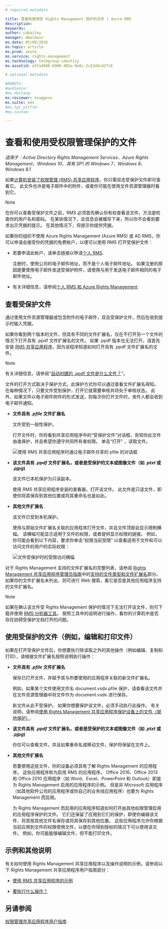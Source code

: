```yaml
---
# required metadata

title: 查看和使用受 Rights Management 保护的文件 | Azure RMS
description:
keywords:
author: cabailey
manager: mbaldwin
ms.date: 05/09/2016
ms.topic: article
ms.prod: azure
ms.service: rights-management
ms.technology: techgroup-identity
ms.assetid: e5fa4666-6906-405a-9e0c-2c52d4cd27c8

# optional metadata

#ROBOTS:
#audience:
#ms.devlang:
ms.reviewer: esaggese
ms.suite: ems
#ms.tgt_pltfrm:
#ms.custom:

---
```


# 查看和使用受权限管理保护的文件

*适用于：Active Directory Rights Management Services、Azure Rights Management、Windows 10、具有 SP1 的 Windows 7、Windows 8、Windows 8.1*

如果[计算机安装了权限管理 (RMS) 共享应用程序](install-sharing-app.md)，你只需双击受保护文件即可查看它。 此文件也许是电子邮件中的附件，或者你可能在使用文件资源管理器时看到它。

> [!NOTE]
> 在你可以查看受保护文件之前，RMS 必须首先确认你有权查看该文件，方法是检查你的用户名和密码。 在某些情况下，此信息会被缓存下来，所以你不会看到要求出示凭据的提示。 在其他情况下，将提示你提供凭据。
>
> 如果你的组织不使用 Azure Rights Management (Azure RMS) 或 AD RMS，你可以申请会接受你的凭据的免费帐户，以便可以使用 RMS 打开受保护文件：
>
> -   若要申请此帐户，请单击链接以申请[个人 RMS](http://go.microsoft.com/fwlink/?LinkId=309469).
>
>     注册时，使用公司的电子邮件地址，而不是个人电子邮件地址。 如果注册的原因是要使用电子邮件发送受保护附件，请使用与用于发送电子邮件相同的电子邮件地址。
> -   有关详细信息，请参阅[个人 RMS 和 Azure Rights Management](../understand-explore/rms-for-individuals.md).

## 查看受保护文件
通过使用文件资源管理器或包含附件的电子邮件，双击受保护文件，然后在收到提示时输入凭据。

如果你看到两个版本的文件，但具有不同的文件扩展名，仅在不打开另一个文件的情况下打开具有 .ppdf 文件扩展名的文件。 如果 .ppdf 版本也无法打开，请首先安装 [RMS 共享应用程序](install-sharing-app.md)，因为该程序知道如何打开具有 .ppdf 文件扩展名的文件。

> [!NOTE]
> 有关详细信息，请参阅“[自动创建的 .ppdf 文件是什么文件？](sharing-app-dialog-box.md#what-s-the-ppdf-file-that-s-automatically-created-)”。

文件的打开方式取决于保护方式，此保护方式你可以通过查看文件扩展名得知。 在每种情况下，只要文件受到保护，打开它就需要审核并将处于审核状态。 此外，如果文件以电子邮件附件的形式发送，则每次你打开文件时，发件人都会收到电子邮件通知。

- **文件具有 *.pfile* 文件扩展名**

    文件受到一般性保护。

    打开文件时，你将看到共享应用程序中的“受保护文件”对话框，告知你此文件由谁保护，并且希望你遵守共同所有者权限。 单击“打开”  ，读取文件。

    ![使用 RMS 共享应用程序时通过电子邮件共享的 pfile 的对话框](../media/ADRMS_MSRMSApp_PfilePermission.png)

- **该文件具有 *.ppdf* 文件扩展名，或者是受保护的文本或图像文件（如 *.ptxt* 或 *.pjpg*)**

    该文件已本机保护为只读副本。

    使用 RMS 共享应用程序安装的查看器，打开该文件。 此文件是只读文件，即使你将其保存到其他位置或将其重命名也是如此。

- **其他文件扩展名**

    该文件已受到本机保护。

    使用与原始文件扩展名关联的应用程序打开文件，并且文件顶部会显示限制横幅。 该横幅可能显示适用于文件的权限，或者提供显示权限的链接。 例如，你可能会看到以下内容，要求你单击“权限当前受限”  以查看适用于文件和可以访问文件的用户的实际权限：

    ![文件受保护时的受限访问横幅](../media/ADRMS_MSRMSApp_RestrictedAccess.png)



对于 Rights Management 支持的文件扩展名的完整列表，请参阅 [Rights Management 共享应用程序管理员指南](sharing-app-admin-guide-technical.md#supported-file-types-and-file-name-extensions)中的[支持的文件类型和文件扩展名](sharing-app-admin-guide.md)部分。 如果你的文件扩展名未列出，则可进行 Web 搜索，看它是否是其他应用程序支持的文件扩展名。

> [!NOTE]
> 如果在确认该文件受 Rights Management 保护的情况下无法打开该文件，则可下载并使用 [RMS 分析器工具](https://www.microsoft.com/en-us/download/details.aspx?id=46437)。 按照工具中的说明进行操作，看你的计算机中是否存在妨碍受保护文档打开的问题。

## 使用受保护的文件（例如，编辑和打印文件）
如果在打开受保护文件后，你想要执行除读取之外的其他操作（例如编辑、复制和打印），请根据文件扩展名按照说明执行操作：

- **文件具有 *.pfile* 文件扩展名**

    保存已打开文件，并赋予其与所要使用的应用程序关联的新文件扩展名。

    例如，如果某个文件使用文件名 document.vsdx.pfile 保护，请查看该文件并在文件资源管理器中将文件作为 document.vsdx 进行保存。

    新文件从此不受保护。 如果你想要保护该文件，必须手动执行此操作。 有关说明，请参阅[使用 Rights Management 共享应用程序保护设备上的文件（就地保护）](sharing-app-protect-in-place.md).

- **该文件具有 *.ppdf* 文件扩展名，或者是受保护的文本或图像文件（如 *.ptxt* 或 *.pjpg*)**

    你仅可以查看文件，并且如果重命名或移动文件，保护将保留在文件上。

- **其他文件扩展名**

    若要使用这些文件，你的设备必须具有了解 Rights Management 的应用程序。 这些应用程序称为启用 RMS 的应用程序。 Office 2016、Office 2013 和 Office 2010 应用程序（如 Word、Excel、PowerPoint 和 Outlook）即是为 Rights Management 启用的应用程序的示例。 但是非 Microsoft 应用程序（如其他软件公司的应用程序或你自己的业务线应用程序）也要为 Rights Management 而启用。

    为 Rights Management 而启用的应用程序知道如何打开由其他权限管理启用的应用程序保护的文件。 它们还保留了应用到它们的保护，即使你编辑该文件、将其按其他文件名保存或将其保存到其他位置。 这些应用程序允许你根据当前应用到文件的权限使用文件，以便在你得到授权的情况下可以使用该文件。 例如，你可能能够编辑文件，但不能打印文件。


## 示例和其他说明
有关如何使用 Rights Management 共享应用程序以及操作说明的示例，请参阅以下 Rights Management 共享应用程序用户指南部分：

-   [使用 RMS 共享应用程序的示例](sharing-app-user-guide.md#examples-for-using-the-rms-sharing-application)

-   [要执行什么操作？](sharing-app-user-guide.md#what-do-you-want-to-do-)

## 另请参阅
[权限管理共享应用程序用户指南](sharing-app-user-guide.md)


<!--HONumber=May16_HO2-->


